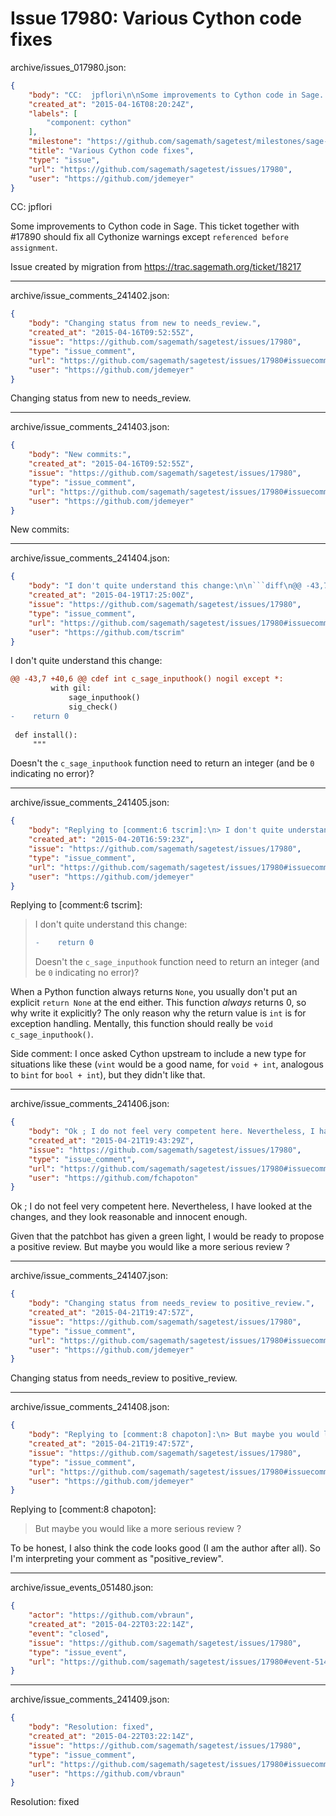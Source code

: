 # Issue 17980: Various Cython code fixes

archive/issues_017980.json:
```json
{
    "body": "CC:  jpflori\n\nSome improvements to Cython code in Sage. This ticket together with #17890 should fix all Cythonize warnings except `referenced before assignment`.\n\nIssue created by migration from https://trac.sagemath.org/ticket/18217\n\n",
    "created_at": "2015-04-16T08:20:24Z",
    "labels": [
        "component: cython"
    ],
    "milestone": "https://github.com/sagemath/sagetest/milestones/sage-6.7",
    "title": "Various Cython code fixes",
    "type": "issue",
    "url": "https://github.com/sagemath/sagetest/issues/17980",
    "user": "https://github.com/jdemeyer"
}
```
CC:  jpflori

Some improvements to Cython code in Sage. This ticket together with #17890 should fix all Cythonize warnings except `referenced before assignment`.

Issue created by migration from https://trac.sagemath.org/ticket/18217





---

archive/issue_comments_241402.json:
```json
{
    "body": "Changing status from new to needs_review.",
    "created_at": "2015-04-16T09:52:55Z",
    "issue": "https://github.com/sagemath/sagetest/issues/17980",
    "type": "issue_comment",
    "url": "https://github.com/sagemath/sagetest/issues/17980#issuecomment-241402",
    "user": "https://github.com/jdemeyer"
}
```

Changing status from new to needs_review.



---

archive/issue_comments_241403.json:
```json
{
    "body": "New commits:",
    "created_at": "2015-04-16T09:52:55Z",
    "issue": "https://github.com/sagemath/sagetest/issues/17980",
    "type": "issue_comment",
    "url": "https://github.com/sagemath/sagetest/issues/17980#issuecomment-241403",
    "user": "https://github.com/jdemeyer"
}
```

New commits:



---

archive/issue_comments_241404.json:
```json
{
    "body": "I don't quite understand this change:\n\n```diff\n@@ -43,7 +40,6 @@ cdef int c_sage_inputhook() nogil except *:\n         with gil:\n             sage_inputhook()\n             sig_check()\n-    return 0\n \n def install():\n     \"\"\"\n```\nDoesn't the `c_sage_inputhook` function need to return an integer (and be `0` indicating no error)?",
    "created_at": "2015-04-19T17:25:00Z",
    "issue": "https://github.com/sagemath/sagetest/issues/17980",
    "type": "issue_comment",
    "url": "https://github.com/sagemath/sagetest/issues/17980#issuecomment-241404",
    "user": "https://github.com/tscrim"
}
```

I don't quite understand this change:

```diff
@@ -43,7 +40,6 @@ cdef int c_sage_inputhook() nogil except *:
         with gil:
             sage_inputhook()
             sig_check()
-    return 0
 
 def install():
     """
```
Doesn't the `c_sage_inputhook` function need to return an integer (and be `0` indicating no error)?



---

archive/issue_comments_241405.json:
```json
{
    "body": "Replying to [comment:6 tscrim]:\n> I don't quite understand this change:\n> \n> ```diff\n> -    return 0\n> ```\n> Doesn't the `c_sage_inputhook` function need to return an integer (and be `0` indicating no error)?\n\n\nWhen a Python function always returns `None`, you usually don't put an explicit `return None` at the end either. This function *always* returns 0, so why write it explicitly? The only reason why the return value is `int` is for exception handling. Mentally, this function should really be `void c_sage_inputhook()`.\n\nSide comment: I once asked Cython upstream to include a new type for situations like these (`vint` would be a good name, for `void + int`, analogous to `bint` for `bool + int`), but they didn't like that.",
    "created_at": "2015-04-20T16:59:23Z",
    "issue": "https://github.com/sagemath/sagetest/issues/17980",
    "type": "issue_comment",
    "url": "https://github.com/sagemath/sagetest/issues/17980#issuecomment-241405",
    "user": "https://github.com/jdemeyer"
}
```

Replying to [comment:6 tscrim]:
> I don't quite understand this change:
> 
> ```diff
> -    return 0
> ```
> Doesn't the `c_sage_inputhook` function need to return an integer (and be `0` indicating no error)?


When a Python function always returns `None`, you usually don't put an explicit `return None` at the end either. This function *always* returns 0, so why write it explicitly? The only reason why the return value is `int` is for exception handling. Mentally, this function should really be `void c_sage_inputhook()`.

Side comment: I once asked Cython upstream to include a new type for situations like these (`vint` would be a good name, for `void + int`, analogous to `bint` for `bool + int`), but they didn't like that.



---

archive/issue_comments_241406.json:
```json
{
    "body": "Ok ; I do not feel very competent here. Nevertheless, I have looked at the changes,\nand they look reasonable and innocent enough.\n\nGiven that the patchbot has given a green light, I would be ready to propose a positive\nreview. But maybe you would like a more serious review ?",
    "created_at": "2015-04-21T19:43:29Z",
    "issue": "https://github.com/sagemath/sagetest/issues/17980",
    "type": "issue_comment",
    "url": "https://github.com/sagemath/sagetest/issues/17980#issuecomment-241406",
    "user": "https://github.com/fchapoton"
}
```

Ok ; I do not feel very competent here. Nevertheless, I have looked at the changes,
and they look reasonable and innocent enough.

Given that the patchbot has given a green light, I would be ready to propose a positive
review. But maybe you would like a more serious review ?



---

archive/issue_comments_241407.json:
```json
{
    "body": "Changing status from needs_review to positive_review.",
    "created_at": "2015-04-21T19:47:57Z",
    "issue": "https://github.com/sagemath/sagetest/issues/17980",
    "type": "issue_comment",
    "url": "https://github.com/sagemath/sagetest/issues/17980#issuecomment-241407",
    "user": "https://github.com/jdemeyer"
}
```

Changing status from needs_review to positive_review.



---

archive/issue_comments_241408.json:
```json
{
    "body": "Replying to [comment:8 chapoton]:\n> But maybe you would like a more serious review ?\n\nTo be honest, I also think the code looks good (I am the author after all). So I'm interpreting your comment as \"positive_review\".",
    "created_at": "2015-04-21T19:47:57Z",
    "issue": "https://github.com/sagemath/sagetest/issues/17980",
    "type": "issue_comment",
    "url": "https://github.com/sagemath/sagetest/issues/17980#issuecomment-241408",
    "user": "https://github.com/jdemeyer"
}
```

Replying to [comment:8 chapoton]:
> But maybe you would like a more serious review ?

To be honest, I also think the code looks good (I am the author after all). So I'm interpreting your comment as "positive_review".



---

archive/issue_events_051480.json:
```json
{
    "actor": "https://github.com/vbraun",
    "created_at": "2015-04-22T03:22:14Z",
    "event": "closed",
    "issue": "https://github.com/sagemath/sagetest/issues/17980",
    "type": "issue_event",
    "url": "https://github.com/sagemath/sagetest/issues/17980#event-51480"
}
```



---

archive/issue_comments_241409.json:
```json
{
    "body": "Resolution: fixed",
    "created_at": "2015-04-22T03:22:14Z",
    "issue": "https://github.com/sagemath/sagetest/issues/17980",
    "type": "issue_comment",
    "url": "https://github.com/sagemath/sagetest/issues/17980#issuecomment-241409",
    "user": "https://github.com/vbraun"
}
```

Resolution: fixed
